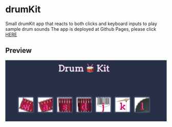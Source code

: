 # drumKit
Small drumKit app that reacts to both clicks and keyboard inputs to play sample drum sounds
The app is deployed at Github Pages, please click [HERE](https://matichmike.com/drumKit/)

## Preview
![“Sample”](https://github.com/matichmike/drumKit/blob/master/images/index.png?raw=true)
<br/>
<br/>
